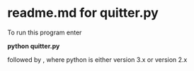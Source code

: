 readme.md for quitter.py
========================

To run this program enter 

**python quitter.py**

followed by <CR>, where python is either version 3.x or version 2.x

